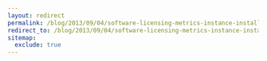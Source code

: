 ```yaml
---
layout: redirect
permalink: /blog/2013/09/04/software-licensing-metrics-instance-installation
redirect_to: /blog/2013/09/04/software-licensing-metrics-instance-installation/
sitemap:
  exclude: true
---
```


